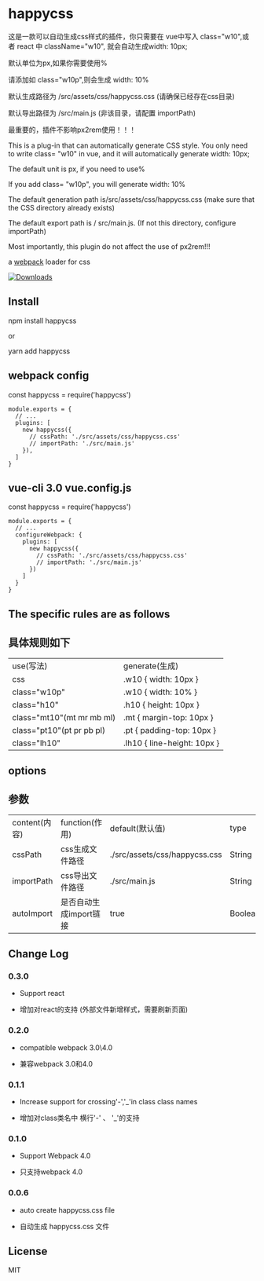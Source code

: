 
# happycss

<p>这是一款可以自动生成css样式的插件，你只需要在 vue中写入 class="w10",或者 react 中 className="w10", 就会自动生成width: 10px;</p>
<p>默认单位为px,如果你需要使用%</p>
<p>请添加如 class="w10p",则会生成 width: 10%</p>
<p>默认生成路径为 /src/assets/css/happycss.css (请确保已经存在css目录)</p>
<p>默认导出路径为 /src/main.js (非该目录，请配置 importPath)</p>
<p>最重要的，插件不影响px2rem使用！！！</p>



<p> This is a plug-in that can automatically generate CSS style. You only need to write class= "w10" in vue, and it will automatically generate width: 10px;</p>
<p>The default unit is px, if you need to use%</p>
<p> If you add class= "w10p", you will generate width: 10%</p>
<p>The default generation path is/src/assets/css/happycss.css (make sure that the CSS directory already exists)</p>
<p> The default export path is / src/main.js. (If not this directory, configure importPath)</p>
<p>Most importantly, this plugin do not affect the use of px2rem!!!</p>


a [webpack](http://webpack.github.io/) loader for css


[![Downloads][downloads-image]][downloads-url]

[npm-url]: https://www.npmjs.com/package/happycss
[downloads-image]: http://img.shields.io/npm/dm/px2rem-loader.svg
[downloads-url]: https://www.npmjs.com/package/happycss

## Install

<p>npm install happycss</p>
<p>or</p>
<p>yarn add happycss</p>

## webpack config

const happycss = require('happycss')
```
module.exports = {
  // ...
  plugins: [
    new happycss({
      // cssPath: './src/assets/css/happycss.css'
      // importPath: './src/main.js'
    }),
  ]
}
```
## vue-cli 3.0 vue.config.js

const happycss = require('happycss')
```
module.exports = {
  // ...
  configureWebpack: {
    plugins: [
      new happycss({
        // cssPath: './src/assets/css/happycss.css'
        // importPath: './src/main.js'
      })
    ]
  }
}
```


## The specific rules are as follows
## 具体规则如下

<table>
  <tr>
    <td>use(写法)</td><td>generate(生成)</td>
  </tr>
    <tr>
    <td>css</td><td>.w10 { width: 10px }</td>
  </tr>
  <tr>
    <td>class="w10p"</td><td>.w10 { width: 10% }</td>
  </tr>
  <tr>
    <td>class="h10"</td><td>.h10 { height: 10px }</td>
  </tr>
  <tr>
    <td>class="mt10"(mt mr mb ml)</td><td>.mt { margin-top: 10px }</td>
  </tr>
  <tr>
    <td>class="pt10"(pt pr pb pl)</td><td>.pt { padding-top: 10px }</td>
  </tr>
  <tr>
    <td>class="lh10"</td><td>.lh10 { line-height: 10px }</td>
  </tr>
</table>


## options
## 参数

<table>
  <tr>
    <td>content(内容)</td><td>function(作用)</td><td>default(默认值)</td><td>type</td>
  </tr>
  <tr>
    <td>cssPath</td><td>css生成文件路径</td><td>./src/assets/css/happycss.css</td><td>String</td>
  </tr>
  <tr>
    <td>importPath</td><td>css导出文件路径</td><td>./src/main.js</td><td>String</td>
  </tr>
  <tr>
    <td>autoImport</td><td>是否自动生成import链接</td><td>true</td><td>Boolean</td>
  </tr>
</table>

## Change Log

### 0.3.0

* Support react

* 增加对react的支持 (外部文件新增样式，需要刷新页面)

### 0.2.0

* compatible webpack 3.0\4.0

* 兼容webpack 3.0和4.0

### 0.1.1

* Increase support for crossing'-','_'in class class names

* 增加对class类名中 横行'-' 、 '_'的支持

### 0.1.0

* Support Webpack 4.0

* 只支持webpack 4.0

### 0.0.6

* auto create happycss.css file

* 自动生成 happycss.css 文件

## License

MIT
